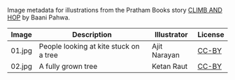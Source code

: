 Image metadata for illustrations from the Pratham Books story [CLIMB AND HOP](https://storyweaver.org.in/stories/1873-climb-and-hop) by Baani Pahwa.

Image | Description | Illustrator | License
----- | ----------- | ----------- | -------
01.jpg | People looking at kite stuck on a tree | Ajit Narayan | [CC-BY](https://creativecommons.org/licenses/by/4.0/)
02.jpg | A fully grown tree | Ketan Raut | [CC-BY](https://creativecommons.org/licenses/by/4.0/)

